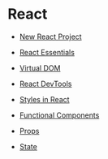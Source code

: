 # React

- [New React Project](./react-project.md)

- [React Essentials](./react-essentials.md)

- [Virtual DOM](./virtual-dom.md)

- [React DevTools](./react-dev-tools.md)

- [Styles in React](./styles-in-react.md)

- [Functional Components](./functional-components.md)

- [Props](./props.md)

- [State](./state.md)

<br>

<!--

8. [Stateless / Stateful](./stateless-stateful.md)
9. [Lifecycle Methods](./lifecycle.md)

10. [React Forms](./react-forms.md)
11. [Practical aspects in React](./practical-aspects.md)
12. [Separating Components](./separating-components.md)

13. [Function Components](./function-components.md)
15. [useEffect Hook](./use-effect.md)

16. [React Refresher](./react-refresher.md)

-->

